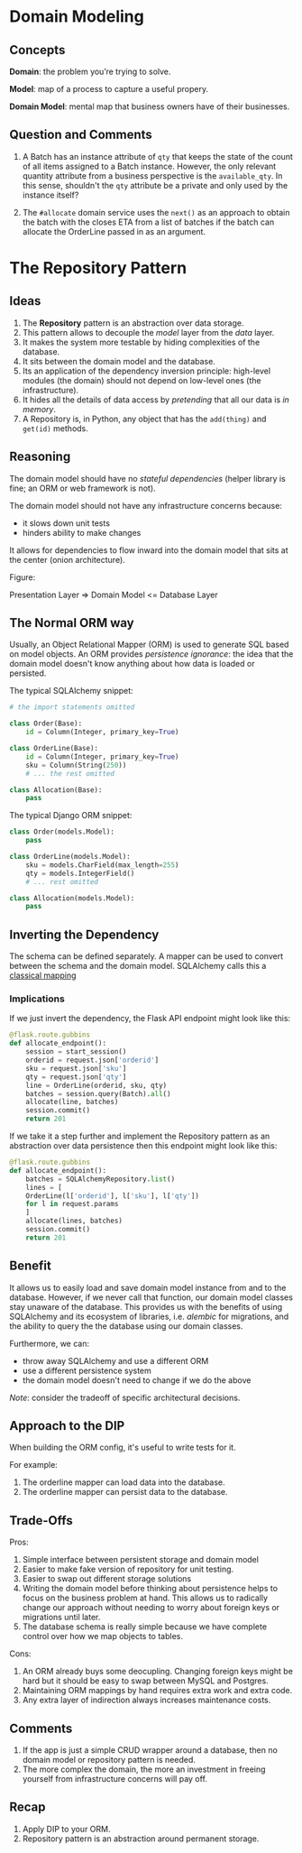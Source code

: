 # Domain Modeling

## Concepts

**Domain**: the problem you’re trying to solve.

**Model**: map of a process to capture a useful propery.

**Domain Model**: mental map that business owners have of their businesses.

## Question and Comments

1. A Batch has an instance attribute of `qty` that keeps the state of the
count of all items assigned to a Batch instance. However, the only
relevant quantity attribute from a business perspective is the
`available_qty`. In this sense, shouldn't the `qty` attribute be a private
and only used by the instance itself?

2. The `#allocate` domain service uses the `next()` as an approach to
   obtain the batch with the closes ETA from a list of batches if the
   batch can allocate the OrderLine passed in as an argument.

# The Repository Pattern

## Ideas

1. The **Repository** pattern is an abstraction over data storage.
2. This pattern allows to decouple the *model* layer from the *data* layer.
3. It makes the system more testable by hiding complexities of the database.
4. It sits between the domain model and the database.
5. Its an application of the dependency inversion principle: high-level modules (the domain) should not
depend on low-level ones (the infrastructure).
6. It hides all the details of data access by *pretending* that all our data is *in memory*.
7. A Repository is, in Python, any object that has the `add(thing)`
and `get(id)` methods.

## Reasoning

The domain model should have no *stateful dependencies* (helper library is fine; an ORM or web
framework is not).

The domain model should not have any infrastructure concerns because:
* it slows down unit tests
* hinders ability to make changes

It allows for dependencies to flow inward into the domain model that sits at the center (onion architecture).

Figure:

Presentation Layer => Domain Model <= Database Layer

## The Normal ORM way

Usually, an Object Relational Mapper (ORM) is used to generate SQL based on model objects.
An ORM provides *persistence ignorance*: the idea that the domain model doesn't
know anything about how data is loaded or persisted.

The typical SQLAlchemy snippet:

```python
# the import statements omitted

class Order(Base):
    id = Column(Integer, primary_key=True)

class OrderLine(Base):
    id = Column(Integer, primary_key=True)
    sku = Column(String(250))
    # ... the rest omitted

class Allocation(Base):
    pass
```

The typical Django ORM snippet:

```python
class Order(models.Model):
    pass

class OrderLine(models.Model):
    sku = models.CharField(max_length=255)
    qty = models.IntegerField()
    # ... rest omitted

class Allocation(models.Model):
    pass
```

## Inverting the Dependency

The schema can be defined separately.
A mapper can be used to convert between the schema and the domain model.
SQLAlchemy calls this a [classical
mapping](https://docs.sqlalchemy.org/en/13/orm/mapping_styles.html#classical-mappings)

### Implications

If we just invert the dependency, the Flask API endpoint might look like this:

```python
@flask.route.gubbins
def allocate_endpoint():
    session = start_session()
    orderid = request.json['orderid']
    sku = request.json['sku']
    qty = request.json['qty']
    line = OrderLine(orderid, sku, qty)
    batches = session.query(Batch).all()
    allocate(line, batches)
    session.commit()
    return 201
```

If we take it a step further and implement the Repository pattern as an abstraction over data persistence then this endpoint might look like this:

```python
@flask.route.gubbins
def allocate_endpoint():
    batches = SQLAlchemyRepository.list()
    lines = [
	OrderLine(l['orderid'], l['sku'], l['qty'])
	for l in request.params
    ]
    allocate(lines, batches)
    session.commit()
    return 201
```

## Benefit

It allows us to easily load and save domain model instance from and to the database. However, if we never call that function, our domain model classes stay unaware of the database. This provides us with the benefits of using SQLAlchemy and its ecosystem of libraries, i.e. *alembic* for migrations, and the ability to query the the database using our domain classes.

Furthermore, we can:
* throw away SQLAlchemy and use a different ORM
* use a different persistence system
* the domain model doesn't need to change if we do the above

*Note*: consider the tradeoff of specific architectural decisions.

## Approach to the DIP

When building the ORM config, it's useful to write tests for it.

For example:
1. The orderline mapper can load data into the database.
2. The orderline mapper can persist data to the database.

## Trade-Offs

Pros:

1. Simple interface between persistent storage and domain model
2. Easier to make fake version of repository for unit testing.
3. Easier to swap out different storage solutions
4. Writing the domain model before thinking about persistence helps to focus on the business problem at hand. This allows us to radically change our approach without needing to worry about foreign keys or migrations until later.
5. The database schema is really simple because we have complete control over how we map objects to tables.

Cons:

1. An ORM already buys some deocupling. Changing foreign keys might be hard but it should be
   easy to swap between MySQL and Postgres.
2. Maintaining ORM mappings by hand requires extra work and extra code.
3. Any extra layer of indirection always increases maintenance costs.

## Comments

1. If the app is just a simple CRUD wrapper around a database, then no domain model or repository pattern is needed.
2. The more complex the domain, the more an investment in freeing yourself from infrastructure concerns will pay off.

## Recap

1. Apply DIP to your ORM.
2. Repository pattern is an abstraction around permanent storage.
